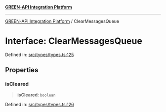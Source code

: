 [**GREEN-API Integration Platform**](../README.md)

***

[GREEN-API Integration Platform](../globals.md) / ClearMessagesQueue

# Interface: ClearMessagesQueue

Defined in: [src/types/types.ts:125](https://github.com/green-api/greenapi-integration/blob/63683bb8d19b76d9e4ce6bd0a8121d8d2cf428af/src/types/types.ts#L125)

## Properties

### isCleared

> **isCleared**: `boolean`

Defined in: [src/types/types.ts:126](https://github.com/green-api/greenapi-integration/blob/63683bb8d19b76d9e4ce6bd0a8121d8d2cf428af/src/types/types.ts#L126)
